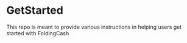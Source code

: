 # GetStarted
This repo is meant to provide various instructions in helping users get started with FoldingCash
